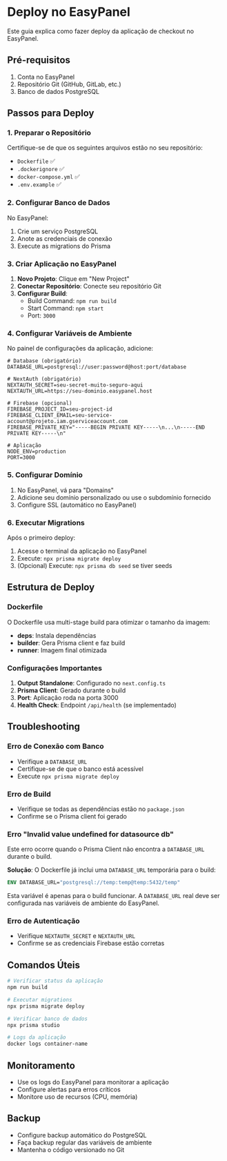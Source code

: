 # Deploy no EasyPanel

Este guia explica como fazer deploy da aplicação de checkout no EasyPanel.

## Pré-requisitos

1. Conta no EasyPanel
2. Repositório Git (GitHub, GitLab, etc.)
3. Banco de dados PostgreSQL

## Passos para Deploy

### 1. Preparar o Repositório

Certifique-se de que os seguintes arquivos estão no seu repositório:
- `Dockerfile` ✅
- `.dockerignore` ✅
- `docker-compose.yml` ✅
- `.env.example` ✅

### 2. Configurar Banco de Dados

No EasyPanel:
1. Crie um serviço PostgreSQL
2. Anote as credenciais de conexão
3. Execute as migrations do Prisma

### 3. Criar Aplicação no EasyPanel

1. **Novo Projeto**: Clique em "New Project"
2. **Conectar Repositório**: Conecte seu repositório Git
3. **Configurar Build**:
   - Build Command: `npm run build`
   - Start Command: `npm start`
   - Port: `3000`

### 4. Configurar Variáveis de Ambiente

No painel de configurações da aplicação, adicione:

```env
# Database (obrigatório)
DATABASE_URL=postgresql://user:password@host:port/database

# NextAuth (obrigatório)
NEXTAUTH_SECRET=seu-secret-muito-seguro-aqui
NEXTAUTH_URL=https://seu-dominio.easypanel.host

# Firebase (opcional)
FIREBASE_PROJECT_ID=seu-project-id
FIREBASE_CLIENT_EMAIL=seu-service-account@projeto.iam.gserviceaccount.com
FIREBASE_PRIVATE_KEY="-----BEGIN PRIVATE KEY-----\n...\n-----END PRIVATE KEY-----\n"

# Aplicação
NODE_ENV=production
PORT=3000
```

### 5. Configurar Domínio

1. No EasyPanel, vá para "Domains"
2. Adicione seu domínio personalizado ou use o subdomínio fornecido
3. Configure SSL (automático no EasyPanel)

### 6. Executar Migrations

Após o primeiro deploy:
1. Acesse o terminal da aplicação no EasyPanel
2. Execute: `npx prisma migrate deploy`
3. (Opcional) Execute: `npx prisma db seed` se tiver seeds

## Estrutura de Deploy

### Dockerfile
O Dockerfile usa multi-stage build para otimizar o tamanho da imagem:
- **deps**: Instala dependências
- **builder**: Gera Prisma client e faz build
- **runner**: Imagem final otimizada

### Configurações Importantes

1. **Output Standalone**: Configurado no `next.config.ts`
2. **Prisma Client**: Gerado durante o build
3. **Port**: Aplicação roda na porta 3000
4. **Health Check**: Endpoint `/api/health` (se implementado)

## Troubleshooting

### Erro de Conexão com Banco
- Verifique a `DATABASE_URL`
- Certifique-se de que o banco está acessível
- Execute `npx prisma migrate deploy`

### Erro de Build
- Verifique se todas as dependências estão no `package.json`
- Confirme se o Prisma client foi gerado

### Erro "Invalid value undefined for datasource db"
Este erro ocorre quando o Prisma Client não encontra a `DATABASE_URL` durante o build.

**Solução**: O Dockerfile já inclui uma `DATABASE_URL` temporária para o build:
```dockerfile
ENV DATABASE_URL="postgresql://temp:temp@temp:5432/temp"
```

Esta variável é apenas para o build funcionar. A `DATABASE_URL` real deve ser configurada nas variáveis de ambiente do EasyPanel.

### Erro de Autenticação
- Verifique `NEXTAUTH_SECRET` e `NEXTAUTH_URL`
- Confirme se as credenciais Firebase estão corretas

## Comandos Úteis

```bash
# Verificar status da aplicação
npm run build

# Executar migrations
npx prisma migrate deploy

# Verificar banco de dados
npx prisma studio

# Logs da aplicação
docker logs container-name
```

## Monitoramento

- Use os logs do EasyPanel para monitorar a aplicação
- Configure alertas para erros críticos
- Monitore uso de recursos (CPU, memória)

## Backup

- Configure backup automático do PostgreSQL
- Faça backup regular das variáveis de ambiente
- Mantenha o código versionado no Git